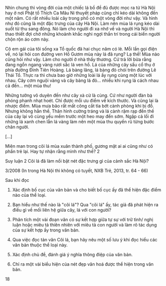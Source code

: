 Nhìn chung thì vòng đời của một chiếc lá bồ đề đủ được mọc ra từ Hà Nội hay
ở nơi Phật tổ Thích Ca Mâu Ni thuyết pháp cũng chỉ kéo dài không đến một năm.
Có rất nhiều loài cây trong phố có một vòng đời như vậy. Và hình như đó cũng là
một đặc trưng của cây Hà Nội. Làm nên mùa lá rụng kéo dài suốt từ thu sang đông.
Nó làm cho người đi xa nhớ về và người Hà Nội thì thao thiết đợi chờ những khoảnh
khắc nghi ngợi thần trí trong cái biển người chộn rộn áo cơm này.

Cô em gái của tôi sống xa Tổ quốc đã hai chục năm có lẻ. Mỗi lần gọi điện về, nó
lại hỏi con đường ven Hồ Gươm mùa này lá đã rụng? Lạ thế! Mùa nào cũng hỏi như
vậy. Làm cho người ở nhà thấy thương. Cứ trả lời bừa rằng đang ngổn ngang vàng
rươi sắc lá ven hồ. Lá của những cây sấu cổ thụ ở phía đường Đinh Tiên Hoàng. Lá
bàng lăng, lá bàng đỏ chói trên đường Lê Thái Tổ. Thực ra thì chưa bao giờ những
loài lá ấy rụng cùng một lúc với nhau. Cây cơm nguội vàng và cây bàng lá đỏ...
nhiều khi rụng lá cách nhau cả đến... một mùa thu!

Những tưởng vô duyên đến như cây xà cừ là cùng. Cứ như người đàn bà phóng
phanh nhạt hoét. Chỉ được mỗi ưu điểm về kích thước. Và cũng lại là nhược điểm.
Mùa mưa bão rất mất công cắt tỉa bớt cành phòng khi bị đổ. Nhưng không hẳn thế.
Thân hình cường tráng và lá cành rậm rạp đến thế của cây lại vô cùng yếu mềm
trước một heo may đến sớm. Ngập cả lối đi những lá xanh chen lẫn lá vàng làm nên
một mùa thu quyến rũ từng bước chân người.

[...]

Miên man trong cõi lá mùa xuân thành phố, gương
mặt ai ai cũng như có phần trẻ lại. Hay tự nhận rằng
mình như thế? 2

Suy luận
2 Cõi lá đã làm nổi bật nét
đặc trưng gì của cảnh sắc Hà Nội?

3/2008
(In trong Hà Nội thì không có tuyết, NXB Trẻ, 2013, tr. 64 - 66)

Sau khi đọc

1. Xác định bố cục của văn bản và cho biết bố cục ấy đã thể hiện đặc điểm nào của
thể loại.

2. Bạn hiểu như thế nào là "cõi lá"? Qua "cõi lá" ấy, tác giả đã phát hiện ra điều gì
về mối liên hệ giữa cây, lá với con người?

3. Phân tích một vài đoạn văn có sự kết hợp giữa tự sự với trữ tình/ nghị luận hoặc
miêu tả thiên nhiên với miêu tả con người và làm rõ tác dụng của sự kết hợp ấy
trong văn bản.

4. Qua việc đọc tản văn Cõi lá, bạn hãy nêu một số lưu ý khi đọc hiểu các văn bản
thuộc thể loại này.

5. Xác định chủ đề, đánh giá ý nghĩa thông điệp của văn bản.

6. Chỉ ra một vài biểu hiện của nét đẹp văn hoá được thể hiện trong văn bản.

18